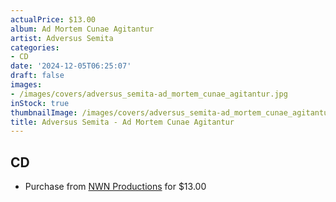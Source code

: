 ```yaml
---
actualPrice: $13.00
album: Ad Mortem Cunae Agitantur
artist: Adversus Semita
categories:
- CD
date: '2024-12-05T06:25:07'
draft: false
images:
- /images/covers/adversus_semita-ad_mortem_cunae_agitantur.jpg
inStock: true
thumbnailImage: /images/covers/adversus_semita-ad_mortem_cunae_agitantur-thumb.jpg
title: Adversus Semita - Ad Mortem Cunae Agitantur
---
```


## CD
* Purchase from [NWN Productions](http://shop.nwnprod.com/index.php?route=product/product&path=93&product_id=55505&sort=pd.name&order=ASC) for $13.00
